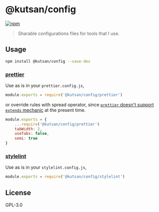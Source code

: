 # @kutsan/config

[![npm](https://img.shields.io/npm/v/@kutsan/config.svg?style=flat-square)](https://www.npmjs.com/package/@kutsan/config)

> Sharable configurations files for tools that I use.

## Usage

```sh
npm install @kutsan/config --save-dev
```

### [prettier](https://github.com/prettier/prettier)

Use as is in your `prettier.config.js`,

```javascript
module.exports = require('@kutsan/config/prettier')
```

or override rules with spread operator, since [`prettier` doesn't support `extends` mechanic](https://github.com/prettier/prettier/issues/3146) at the present time.

```javascript
module.exports = {
	...require('@kutsan/config/prettier')
	tabWidth: 2,
	useTabs: false,
	semi: true
}
```

### [stylelint](https://github.com/stylelint/stylelint)

Use as is in your `stylelint.config.js`,

```javascript
module.exports = require('@kutsan/config/stylelint')
```

## License

GPL-3.0
